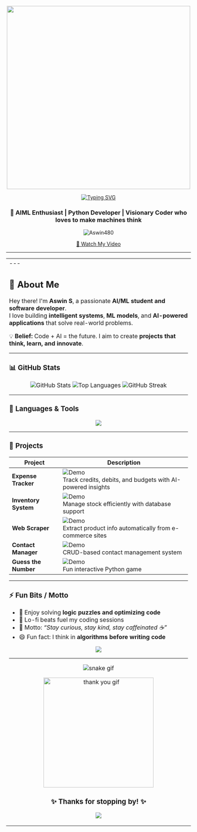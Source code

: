<p align="center">
  <img src="https://drive.google.com/uc?export=view&id=1Cfc_iNqokTE7t7U-45x4MwqjcPNd4y2c" width="500"/>
</p>

<p align="center">
  <a href="https://git.io/typing-svg">
    <img src="https://readme-typing-svg.herokuapp.com?font=Fira+Code&weight=500&size=24&pause=1000&color=4FC3F7&center=true&vCenter=true&width=600&lines=Hi+there!+I'm+Aswin+S;AI+%26+ML+Developer;Visionary+Python+Coder;Turning+ideas+into+intelligent+systems" alt="Typing SVG" />
  </a>
</p>

<h3 align="center">🚀 AIML Enthusiast | Python Developer | Visionary Coder who loves to make machines think</h3>

<p align="center">
  <img src="https://komarev.com/ghpvc/?username=Aswin480&label=Profile%20views&color=0e75b6&style=flat" alt="Aswin480" />
</p>

<p align="center">
  <a href="https://drive.google.com/file/d/1Cfc_iNqokTE7t7U-45x4MwqjcPNd4y2c/view?usp=drive_link" target="_blank">
    🎥 Watch My Video
  </a>
</p>


 
---

<table align="center" width="100%">
  <tr>
    <td width="60%" valign="top">
---

## 🌟 About Me
Hey there! I'm **Aswin S**, a passionate **AI/ML student and software developer**.  
I love building **intelligent systems**, **ML models**, and **AI-powered applications** that solve real-world problems.  

💡 **Belief:** Code + AI = the future. I aim to create **projects that think, learn, and innovate**.  

---

### 📊 GitHub Stats
<p align="center">
  <img src="https://github-readme-stats.vercel.app/api?username=AswinS&show_icons=true&theme=radical" alt="GitHub Stats" />
  <img src="https://github-readme-stats.vercel.app/api/top-langs/?username=AswinS&layout=compact&theme=radical" alt="Top Languages" />
  <img src="https://github-readme-streak-stats.herokuapp.com/?user=AswinS&theme=tokyonight" alt="GitHub Streak" />
</p>

---

### 🧰 Languages & Tools
<p align="center">
  <img src="https://skillicons.dev/icons?i=python,java,javascript,html,css,flask,git,github,linux,opencv,tensorflow,vscode" />
</p>

---

### 🚀 Projects
<p align="center">

| Project | Description |
|---------|------------|
| **Expense Tracker** | ![Demo](https://via.placeholder.com/150x100.png?text=Expense+Tracker) <br> Track credits, debits, and budgets with AI-powered insights |
| **Inventory System** | ![Demo](https://via.placeholder.com/150x100.png?text=Inventory+System) <br> Manage stock efficiently with database support |
| **Web Scraper** | ![Demo](https://via.placeholder.com/150x100.png?text=Web+Scraper) <br> Extract product info automatically from e-commerce sites |
| **Contact Manager** | ![Demo](https://via.placeholder.com/150x100.png?text=Contact+Manager) <br> CRUD-based contact management system |
| **Guess the Number** | ![Demo](https://via.placeholder.com/150x100.png?text=Guess+Number) <br> Fun interactive Python game |

</p>

---

### ⚡ Fun Bits / Motto
- 🧩 Enjoy solving **logic puzzles and optimizing code**  
- 🎵 Lo-fi beats fuel my coding sessions  
- 🌈 Motto: *“Stay curious, stay kind, stay caffeinated ☕”*  
- 😄 Fun fact: I think in **algorithms before writing code**  

<p align="center">
  <img src="https://readme-typing-svg.herokuapp.com?font=Fira+Code&size=22&pause=1000&color=00E676&center=true&vCenter=true&width=700&lines=Every+bug+fixed+is+a+lesson+learned;Every+model+trained+is+a+step+toward+innovation;Keep+learning,+keep+building+💡" />
</p>

---

<p align="center">
  <img src="https://github.com/AswinS/AswinS/blob/output/github-snake-dark.svg" alt="snake gif" />
</p>

<p align="center">
  <img src="https://i.pinimg.com/originals/38/4b/90/384b90bae69429b729ebe49f142178a5.gif" width="300" alt="thank you gif"/>
</p>

<h3 align="center">✨ Thanks for stopping by! ✨</h3>

<p align="center">
  <img src="https://capsule-render.vercel.app/api?type=waving&color=0:4FC3F7,100:2962FF&height=100&section=footer"/>
</p>
